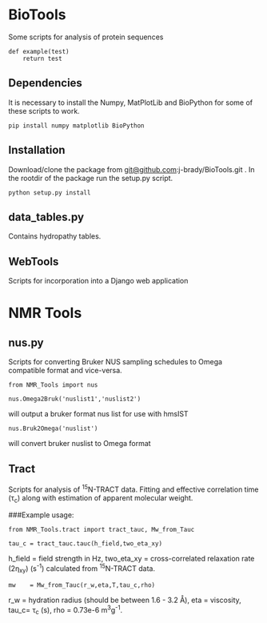 BioTools
========
Some scripts for analysis of protein sequences

	def example(test)
		return test
## Dependencies
It is necessary to install the Numpy, MatPlotLib and BioPython for some of these scripts to work.

	pip install numpy matplotlib BioPython
## Installation

Download/clone the package from <a> git@github.com:j-brady/BioTools.git </a>. In the rootdir of the package run the setup.py script.

	python setup.py install


## data_tables.py
Contains hydropathy tables.

## WebTools
Scripts for incorporation into a Django web application

NMR Tools
=========

## nus.py
Scripts for converting Bruker NUS sampling schedules to Omega compatible format and vice-versa.

	from NMR_Tools import nus
	
	nus.Omega2Bruk('nuslist1','nuslist2') 

will output a bruker format nus list for use with hmsIST

	nus.Bruk2Omega('nuslist')

will convert bruker nuslist to Omega format


## Tract
Scripts for analysis of <sup>15</sup>N-TRACT data. Fitting and effective correlation time (&tau;<sub>c</sub>) along with estimation of apparent molecular weight.  

###Example usage:

	from NMR_Tools.tract import tract_tauc, Mw_from_Tauc
        
	tau_c = tract_tauc.tauc(h_field,two_eta_xy)
        
h_field = field strength in Hz, two_eta_xy = cross-correlated relaxation rate (2&eta;<sub>xy</sub>) (s<sup>-1</sup>) calculated from <sup>15</sup>N-TRACT data. 	
	
	mw    = Mw_from_Tauc(r_w,eta,T,tau_c,rho)

r_w = hydration radius (should be between 1.6 - 3.2 &#8491;), eta = viscosity, tau_c= &tau;<sub>c</sub> (s), rho = 0.73e-6 m<sup>3</sup>g<sup>-1</sup>.
